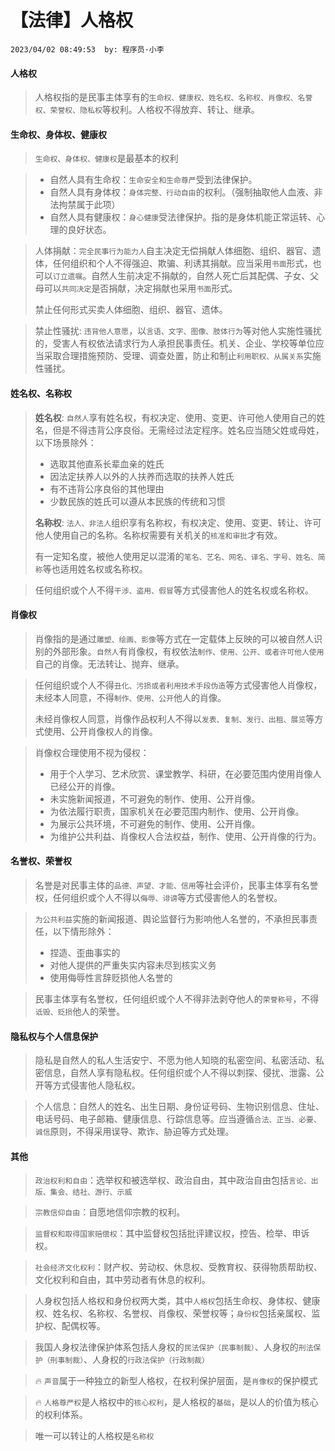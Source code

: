 # 【法律】人格权

`2023/04/02 08:49:53  by: 程序员·小李`

#### 人格权

> 人格权指的是民事主体享有的`生命权、健康权、姓名权、名称权、肖像权、名誉权、荣誉权、隐私权`等权利。人格权不得放弃、转让、继承。


#### 生命权、身体权、健康权

> `生命权、身体权、健康权`是最基本的权利

> * 自然人具有生命权：`生命安全和生命尊严`受到法律保护。
> * 自然人具有身体权：`身体完整、行动自由`的权利。（强制抽取他人血液、非法拘禁属于此项）
> * 自然人具有健康权：`身心健康`受法律保护。指的是身体机能正常运转、心理的良好状态。

> 人体捐献：`完全民事行为能力人`自主决定无偿捐献人体细胞、组织、器官、遗体，任何组织和个人不得强迫、欺骗、利诱其捐献。应当采用`书面`形式，也可以`订立遗嘱`。自然人生前决定不捐献的，自然人死亡后其配偶、子女、父母可以`共同决定`是否捐献，决定捐献也采用`书面`形式。
>
> 禁止任何形式买卖人体细胞、组织、器官、遗体。

> 禁止性骚扰: `违背他人意愿`，以`言语、文字、图像、肢体行为`等对他人实施性骚扰的，受害人有权依法请求行为人承担民事责任。机关、企业、学校等单位应当采取合理措施预防、受理、调查处置，防止和制止`利用职权、从属关系`实施性骚扰。


#### 姓名权、名称权

> **姓名权**: `自然人`享有姓名权，有权决定、使用、变更、许可他人使用自己的姓名，但是不得违背公序良俗。无需经过法定程序。姓名应当随父姓或母姓，以下场景除外：
>  * 选取其他直系长辈血亲的姓氏
>  * 因法定扶养人以外的人扶养而选取的扶养人姓氏
>  * 有不违背公序良俗的其他理由
>  * 少数民族的姓氏可以遵从本民族的传统和习惯
>
> **名称权**: `法人、非法人`组织享有名称权，有权决定、使用、变更、转让、许可他人使用自己的名称。名称权需要有关机关的`核准和审批`才有效。
>
> 有一定知名度，被他人使用足以混淆的`笔名、艺名、网名、译名、字号、姓名、简称`等也适用姓名权或名称权。

> 任何组织或个人不得`干涉、盗用、假冒`等方式侵害他人的姓名权或名称权。


#### 肖像权

> 肖像指的是通过`雕塑、绘画、影像`等方式在一定载体上反映的可以被自然人识别的外部形象。`自然人`有肖像权，有权依法`制作、使用、公开、或者许可他人使用`自己的肖像。无法转让、抛弃、继承。

> 任何组织或个人不得`丑化、污损或者利用技术手段伪造`等方式侵害他人肖像权，未经本人同意，不得`制作、使用、公开`他人的肖像。
>
> 未经肖像权人同意，肖像作品权利人不得以`发表、复制、发行、出租、展览`等方式使用、公开肖像权人的肖像。

> 肖像权合理使用不视为侵权：
> * 用于个人学习、艺术欣赏、课堂教学、科研，在必要范围内使用肖像人已经公开的肖像。
> * 未实施新闻报道，不可避免的制作、使用、公开肖像。
> * 为依法履行职责，国家机关在必要范围内制作、使用、公开肖像。
> * 为展示公共环境，不可避免的制作、使用、公开肖像。
> * 为维护公共利益、肖像权人合法权益，制作、使用、公开肖像的行为。


#### 名誉权、荣誉权

> 名誉是对民事主体的`品德、声望、才能、信用`等社会评价，民事主体享有名誉权，任何组织或个人不得以`侮辱、诽谤`等方式侵害他人的名誉权。

> `为公共利益`实施的新闻报道、舆论监督行为影响他人名誉的，不承担民事责任，以下情形除外：
> * 捏造、歪曲事实的
> * 对他人提供的严重失实内容未尽到核实义务
> * 使用侮辱性言辞贬损他人名誉的

> 民事主体享有名誉权，任何组织或个人不得非法剥夺他人的`荣誉称号`，不得`诋毁、贬损`他人的荣誉。


#### 隐私权与个人信息保护

> 隐私是自然人的私人生活安宁、不愿为他人知晓的私密空间、私密活动、私密信息，自然人享有隐私权。任何组织或个人不得以刺探、侵扰、泄露、公开等方式侵害他人隐私权。

> 个人信息：自然人的姓名、出生日期、身份证号码、生物识别信息、住址、电话号码、电子邮箱、健康信息、行踪信息等。应当遵循`合法、正当、必要、诚信`原则，不得采用误导、欺诈、胁迫等方式处理。


#### 其他

> `政治权利和自由`：选举权和被选举权、政治自由，其中政治自由包括`言论、出版、集会、结社、游行、示威`

> `宗教信仰自由`：自愿地信仰宗教的权利。

> `监督权和取得国家赔偿权`：其中监督权包括批评建议权，控告、检举、申诉权。

> `社会经济文化权利`：财产权、劳动权、休息权、受教育权、获得物质帮助权、文化权利和自由，其中劳动者有休息的权利。

> 人身权包括人格权和身份权两大类，其中`人格权`包括生命权、身体权、健康权、姓名权、名称权、名誉权、肖像权、荣誉权等；`身份权`包括亲属权、监护权、配偶权等。

> 我国人身权法律保护体系包括人身权的`民法保护（民事制裁）`、人身权的`刑法保护（刑事制裁）`、人身权的`行政法保护（行政制裁）`

>🔥 `声音`属于一种独立的新型人格权，在权利保护层面，是`肖像权`的保护模式

>🔥 `人格尊严权`是人格权中的`核心权利`，是人格权的`基础`，是以人的价值为核心的权利体系。

> 唯一可以转让的人格权是`名称权`

